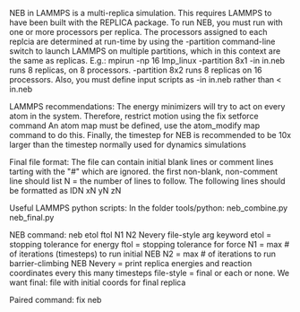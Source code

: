 NEB in LAMMPS is a multi-replica simulation. This requires LAMMPS to have been built with the REPLICA package. 
To run NEB, you must run with one or more processors per replica. The processors assigned to each replcia are determined at run-time by using the -partition command-line switch to launch LAMMPS on multiple partitions, which in this context are the same as replicas. 
	E.g.: mpirun -np 16 lmp_linux -partition 8x1 -in in.neb runs 8 replicas, on 8 processors. 
	-partition 8x2 runs 8 replicas on 16 processors.
Also, you must define input scripts as -in in.neb rather than < in.neb

LAMMPS recommendations:
	The energy minimizers will try to act on every atom in the system. Therefore, restrict motion using the fix setforce command
	An atom map must be defined, use the atom_modify map command to do this.
	Finally, the timestep for NEB is recommended to be 10x larger than the timestep normally used for dynamics simulations

Final file format:
	The file can contain initial blank lines or comment lines tarting with the "#" which are ignored. 
	the first non-blank, non-comment line should list N = the number of lines to follow.
	The following lines should be formatted as IDN xN yN zN

Useful LAMMPS python scripts:
	In the folder tools/python:
	neb_combine.py
	neb_final.py

NEB command: neb etol ftol N1 N2 Nevery file-style arg keyword
	etol = stopping tolerance for energy
	ftol = stopping tolerance for force
	N1 = max # of iterations (timesteps) to run initial NEB
	N2 = max # of iterations to run barrier-climbing NEB
	Nevery = print replica energies and reaction coordinates every this many timesteps
	file-style = final or each or none. We want final: file with initial coords for final replica

Paired command: fix neb

